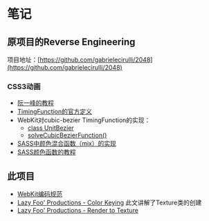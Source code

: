 # 笔记
## 原项目的Reverse Engineering
项目地址：[https://github.com/gabrielecirulli/2048](https://github.com/gabrielecirulli/2048)

### CSS3动画
* [阮一峰的教程](http://www.ruanyifeng.com/blog/2014/02/css_transition_and_animation.html)
* [TimingFunction的官方定义](https://www.w3.org/TR/2012/WD-css3-transitions-20120403/#transition-timing-function)
* WebKit对cubic-bezier TimingFunction的实现：
	* [class UnitBezier](https://github.com/WebKit/webkit/blob/67985c34ffc405f69995e8a35f9c38618625c403/Source/WebCore/platform/graphics/UnitBezier.h)
	* [solveCubicBezierFunction()](https://github.com/WebKit/webkit/blob/9eec3ca633a72d2cf629895a68f4afda1bdcd47c/Source/WebCore/page/animation/AnimationBase.cpp#L58)
* [SASS中颜色混合函数（mix）的实现](https://github.com/sass/sass/blob/4415d51997bf6c2da7f0b01d2dd9d5925ef9724d/lib/sass/script/functions.rb#L1291)
* [SASS颜色函数的教程](http://www.w3cplus.com/preprocessor/sass-color-function.html)

## 此项目
* [WebKit编码规范](https://webkit.org/code-style-guidelines/)
* [Lazy Foo' Productions - Color Keying](http://lazyfoo.net/tutorials/SDL/10_color_keying/index.php) 此文讲解了Texture类的创建
* [Lazy Foo' Productions - Render to Texture](http://lazyfoo.net/tutorials/SDL/43_render_to_texture/index.php)
